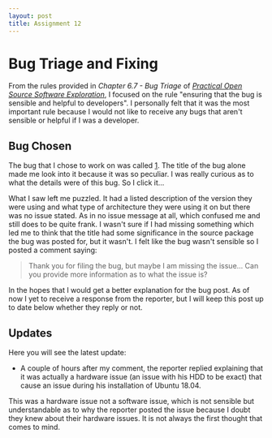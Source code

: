 ```yaml
---
layout: post
title: Assignment 12
---
```


#  Bug Triage and Fixing

From the rules provided in *Chapter 6.7 - Bug Triage* of [*Practical Open Source Software Exploration*](https://quaid.fedorapeople.org/TOS/Practical_Open_Source_Software_Exploration/html/), I focused
on the rule "ensuring that the bug is sensible and helpful to developers". I personally felt that it was the most important
rule because I would not like to receive any bugs that aren't sensible or helpful if I was a developer. 

## Bug Chosen 

The bug that I chose to work on was called [1](https://bugs.launchpad.net/ubuntu/+source/ubiquity/+bug/1805415). The 
title of the bug alone made me look into it because it was so peculiar. I was really curious as to what the details were 
of this bug. So I click it...

What I saw left me puzzled. It had a listed description of the version they were using and what type of architecture they
were using it on but there was no issue stated. As in no issue message at all, which confused me and still does to be 
quite frank. I wasn't sure if I had missing something which led me to think that the title had some significance in the 
source package the bug was posted for, but it wasn't. I felt like the bug wasn't sensible so I posted a comment saying:

> Thank you for filing the bug, but maybe I am missing the issue... Can you provide more information as to what the issue is?

In the hopes that I would get a better explanation for the bug post. As of now I yet to receive a response from the
reporter, but I will keep this post up to date below whether they reply or not.

## Updates
Here you will see the latest update:

- A couple of hours after my comment, the reporter replied explaining that it was actually a hardware issue (an issue
  with his HDD to be exact) that cause an issue during his installation of Ubuntu 18.04.
 
This was a hardware issue not a software issue, which is not sensible but understandable as to why the reporter
posted the issue because I doubt they knew about their hardware issues. It is not always the first thought that
comes to mind.
